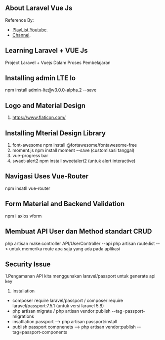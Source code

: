 ## About Laravel Vue Js

Reference By:

-   [PlayList Youtube](https://www.youtube.com/playlist?list=PLB4AdipoHpxaHDLIaMdtro1eXnQtl_UvE).
-   [Channel](https://www.youtube.com/c/CodeInspire).

## Learning Laravel + VUE Js

Project Laravel + Vuejs Dalam Proses Pembelajaran

## Installing admin LTE Io

npm install admin-lte@v3.0.0-alpha.2 --save

## Logo and Material Design

1. https://www.flaticon.com/

## Installing Mterial Design Library

1. font-awesome
   npm install @fortawesome/fontawesome-free
2. moment.js
   npm install moment --save (customisasi tanggal)
3. vue-progress bar
4. swaet-alert2
   npm install sweetalert2 (untuk alert interactive)

## Navigasi Uses Vue-Router

npm insatll vue-router

## Form Material and Backend Validation

npm i axios vform

## Membuat API User dan Method standart CRUD

php artisan make:controller API/UserController --api
php artisan route:list --> untuk memerika route apa saja yang ada pada aplikasi

## Security Issue

1.Pengamanan API kita menggunakan laravel/passport untuk generate api key

1. Installation

-   composer require laravel/passport / composer require laravel/passport:7.5.1 (untuk versi laravel 5.8)
-   php artisan migrate / php artisan vendor:publish --tag=passport-migrations
-   insatllation passport --> php artisan passport:install
-   publish passport compnenets --> php artisan vendor:publish --tag=passport-components
